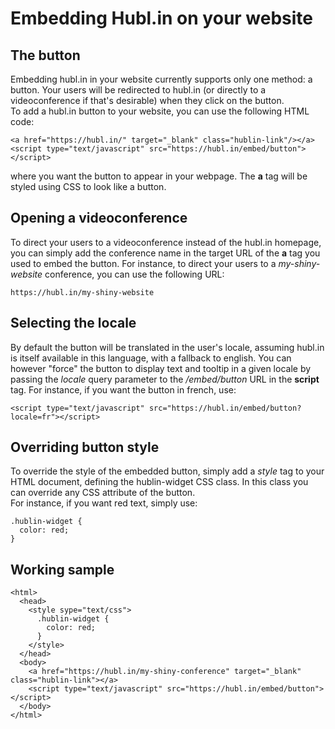 # Embedding Hubl.in on your website

## The button

Embedding hubl.in in your website currently supports only one method: a button.
Your users will be redirected to hubl.in (or directly to a videoconference if that's desirable) when they click on the button.  
To add a hubl.in button to your website, you can use the following HTML code:

    <a href="https://hubl.in/" target="_blank" class="hublin-link"/></a>
    <script type="text/javascript" src="https://hubl.in/embed/button"></script>

where you want the button to appear in your webpage. The __a__ tag will be styled using CSS to look like a button.

## Opening a videoconference

To direct your users to a videoconference instead of the hubl.in homepage, you can simply add the conference name in the target URL of the __a__ tag you used to embed the button.
For instance, to direct your users to a _my-shiny-website_ conference, you can use the following URL:

    https://hubl.in/my-shiny-website

## Selecting the locale

By default the button will be translated in the user's locale, assuming hubl.in is itself available in this language, with a fallback to english.
You can however "force" the button to display text and tooltip in a given locale by passing the _locale_ query parameter to the _/embed/button_ URL in the __script__ tag.
For instance, if you want the button in french, use:

    <script type="text/javascript" src="https://hubl.in/embed/button?locale=fr"></script>

## Overriding button style

To override the style of the embedded button, simply add a _style_ tag to your HTML document, defining the hublin-widget CSS class.
In this class you can override any CSS attribute of the button.  
For instance, if you want red text, simply use:

    .hublin-widget {
      color: red;
    }

## Working sample

    <html>
      <head>
        <style sype="text/css">
          .hublin-widget {
            color: red;
          }
        </style>
      </head>
      <body>
        <a href="https://hubl.in/my-shiny-conference" target="_blank" class="hublin-link"></a>
        <script type="text/javascript" src="https://hubl.in/embed/button"></script>
      </body>
    </html>
